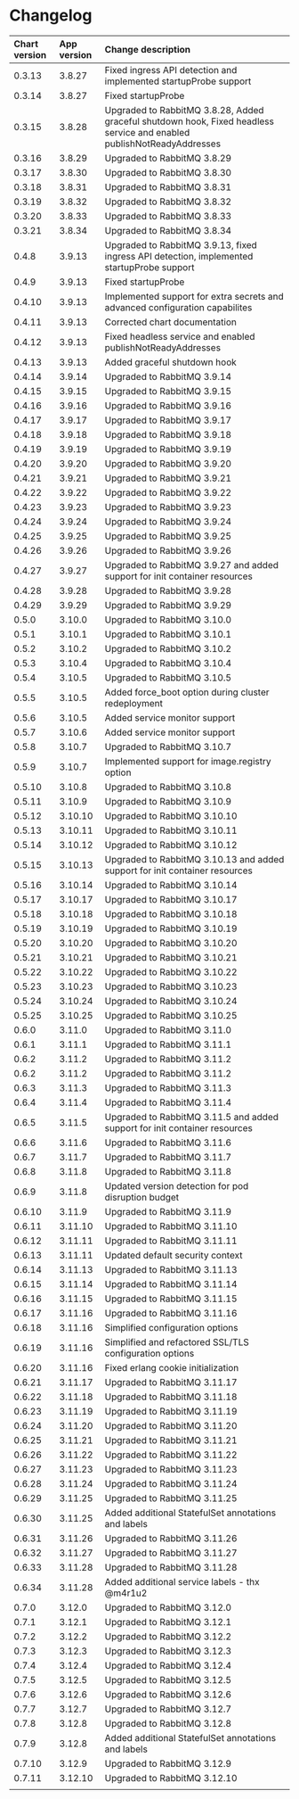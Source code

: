 # Changelog

| Chart version | App version | Change description |
| :------------ | :---------- | :----------------- |
| 0.3.13 | 3.8.27 | Fixed ingress API detection and implemented startupProbe support |
| 0.3.14 | 3.8.27 | Fixed startupProbe |
| 0.3.15 | 3.8.28 | Upgraded to RabbitMQ 3.8.28, Added graceful shutdown hook, Fixed headless service and enabled publishNotReadyAddresses |
| 0.3.16 | 3.8.29 | Upgraded to RabbitMQ 3.8.29 |
| 0.3.17 | 3.8.30 | Upgraded to RabbitMQ 3.8.30 |
| 0.3.18 | 3.8.31 | Upgraded to RabbitMQ 3.8.31 |
| 0.3.19 | 3.8.32 | Upgraded to RabbitMQ 3.8.32 |
| 0.3.20 | 3.8.33 | Upgraded to RabbitMQ 3.8.33 |
| 0.3.21 | 3.8.34 | Upgraded to RabbitMQ 3.8.34 |
| 0.4.8 | 3.9.13 | Upgraded to RabbitMQ 3.9.13, fixed ingress API detection, implemented startupProbe support |
| 0.4.9 | 3.9.13 | Fixed startupProbe |
| 0.4.10 | 3.9.13 | Implemented support for extra secrets and advanced configuration capabilites |
| 0.4.11 | 3.9.13 | Corrected chart documentation |
| 0.4.12 | 3.9.13 | Fixed headless service and enabled publishNotReadyAddresses |
| 0.4.13 | 3.9.13 | Added graceful shutdown hook |
| 0.4.14 | 3.9.14 | Upgraded to RabbitMQ 3.9.14 |
| 0.4.15 | 3.9.15 | Upgraded to RabbitMQ 3.9.15 |
| 0.4.16 | 3.9.16 | Upgraded to RabbitMQ 3.9.16 |
| 0.4.17 | 3.9.17 | Upgraded to RabbitMQ 3.9.17 |
| 0.4.18 | 3.9.18 | Upgraded to RabbitMQ 3.9.18 |
| 0.4.19 | 3.9.19 | Upgraded to RabbitMQ 3.9.19 |
| 0.4.20 | 3.9.20 | Upgraded to RabbitMQ 3.9.20 |
| 0.4.21 | 3.9.21 | Upgraded to RabbitMQ 3.9.21 |
| 0.4.22 | 3.9.22 | Upgraded to RabbitMQ 3.9.22 |
| 0.4.23 | 3.9.23 | Upgraded to RabbitMQ 3.9.23 |
| 0.4.24 | 3.9.24 | Upgraded to RabbitMQ 3.9.24 |
| 0.4.25 | 3.9.25 | Upgraded to RabbitMQ 3.9.25 |
| 0.4.26 | 3.9.26 | Upgraded to RabbitMQ 3.9.26 |
| 0.4.27 | 3.9.27 | Upgraded to RabbitMQ 3.9.27 and added support for init container resources |
| 0.4.28 | 3.9.28 | Upgraded to RabbitMQ 3.9.28 |
| 0.4.29 | 3.9.29 | Upgraded to RabbitMQ 3.9.29 |
| 0.5.0 | 3.10.0 | Upgraded to RabbitMQ 3.10.0 |
| 0.5.1 | 3.10.1 | Upgraded to RabbitMQ 3.10.1 |
| 0.5.2 | 3.10.2 | Upgraded to RabbitMQ 3.10.2 |
| 0.5.3 | 3.10.4 | Upgraded to RabbitMQ 3.10.4 |
| 0.5.4 | 3.10.5 | Upgraded to RabbitMQ 3.10.5 |
| 0.5.5 | 3.10.5 | Added force_boot option during cluster redeployment |
| 0.5.6 | 3.10.5 | Added service monitor support |
| 0.5.7 | 3.10.6 | Added service monitor support |
| 0.5.8 | 3.10.7 | Upgraded to RabbitMQ 3.10.7 |
| 0.5.9 | 3.10.7 | Implemented support for image.registry option |
| 0.5.10 | 3.10.8 | Upgraded to RabbitMQ 3.10.8 |
| 0.5.11 | 3.10.9 | Upgraded to RabbitMQ 3.10.9 |
| 0.5.12 | 3.10.10 | Upgraded to RabbitMQ 3.10.10 |
| 0.5.13 | 3.10.11 | Upgraded to RabbitMQ 3.10.11 |
| 0.5.14 | 3.10.12 | Upgraded to RabbitMQ 3.10.12 |
| 0.5.15 | 3.10.13 | Upgraded to RabbitMQ 3.10.13 and added support for init container resources |
| 0.5.16 | 3.10.14 | Upgraded to RabbitMQ 3.10.14 |
| 0.5.17 | 3.10.17 | Upgraded to RabbitMQ 3.10.17 |
| 0.5.18 | 3.10.18 | Upgraded to RabbitMQ 3.10.18 |
| 0.5.19 | 3.10.19 | Upgraded to RabbitMQ 3.10.19 |
| 0.5.20 | 3.10.20 | Upgraded to RabbitMQ 3.10.20 |
| 0.5.21 | 3.10.21 | Upgraded to RabbitMQ 3.10.21 |
| 0.5.22 | 3.10.22 | Upgraded to RabbitMQ 3.10.22 |
| 0.5.23 | 3.10.23 | Upgraded to RabbitMQ 3.10.23 |
| 0.5.24 | 3.10.24 | Upgraded to RabbitMQ 3.10.24 |
| 0.5.25 | 3.10.25 | Upgraded to RabbitMQ 3.10.25 |
| 0.6.0 | 3.11.0 | Upgraded to RabbitMQ 3.11.0 |
| 0.6.1 | 3.11.1 | Upgraded to RabbitMQ 3.11.1 |
| 0.6.2 | 3.11.2 | Upgraded to RabbitMQ 3.11.2 |
| 0.6.2 | 3.11.2 | Upgraded to RabbitMQ 3.11.2 |
| 0.6.3 | 3.11.3 | Upgraded to RabbitMQ 3.11.3 |
| 0.6.4 | 3.11.4 | Upgraded to RabbitMQ 3.11.4 |
| 0.6.5 | 3.11.5 | Upgraded to RabbitMQ 3.11.5 and added support for init container resources |
| 0.6.6 | 3.11.6 | Upgraded to RabbitMQ 3.11.6 |
| 0.6.7 | 3.11.7 | Upgraded to RabbitMQ 3.11.7 |
| 0.6.8 | 3.11.8 | Upgraded to RabbitMQ 3.11.8 |
| 0.6.9 | 3.11.8 | Updated version detection for pod disruption budget |
| 0.6.10 | 3.11.9 | Upgraded to RabbitMQ 3.11.9 |
| 0.6.11 | 3.11.10 | Upgraded to RabbitMQ 3.11.10 |
| 0.6.12 | 3.11.11 | Upgraded to RabbitMQ 3.11.11 |
| 0.6.13 | 3.11.11 | Updated default security context |
| 0.6.14 | 3.11.13 | Upgraded to RabbitMQ 3.11.13 |
| 0.6.15 | 3.11.14 | Upgraded to RabbitMQ 3.11.14 |
| 0.6.16 | 3.11.15 | Upgraded to RabbitMQ 3.11.15 |
| 0.6.17 | 3.11.16 | Upgraded to RabbitMQ 3.11.16 |
| 0.6.18 | 3.11.16 | Simplified configuration options |
| 0.6.19 | 3.11.16 | Simplified and refactored SSL/TLS configuration options |
| 0.6.20 | 3.11.16 | Fixed erlang cookie initialization |
| 0.6.21 | 3.11.17 | Upgraded to RabbitMQ 3.11.17 |
| 0.6.22 | 3.11.18 | Upgraded to RabbitMQ 3.11.18 |
| 0.6.23 | 3.11.19 | Upgraded to RabbitMQ 3.11.19 |
| 0.6.24 | 3.11.20 | Upgraded to RabbitMQ 3.11.20 |
| 0.6.25 | 3.11.21 | Upgraded to RabbitMQ 3.11.21 |
| 0.6.26 | 3.11.22 | Upgraded to RabbitMQ 3.11.22 |
| 0.6.27 | 3.11.23 | Upgraded to RabbitMQ 3.11.23 |
| 0.6.28 | 3.11.24 | Upgraded to RabbitMQ 3.11.24 |
| 0.6.29 | 3.11.25 | Upgraded to RabbitMQ 3.11.25 |
| 0.6.30 | 3.11.25 | Added additional StatefulSet annotations and labels |
| 0.6.31 | 3.11.26 | Upgraded to RabbitMQ 3.11.26 |
| 0.6.32 | 3.11.27 | Upgraded to RabbitMQ 3.11.27 |
| 0.6.33 | 3.11.28 | Upgraded to RabbitMQ 3.11.28 |
| 0.6.34 | 3.11.28 | Added additional service labels - thx @m4r1u2 |
| 0.7.0 | 3.12.0 | Upgraded to RabbitMQ 3.12.0 |
| 0.7.1 | 3.12.1 | Upgraded to RabbitMQ 3.12.1 |
| 0.7.2 | 3.12.2 | Upgraded to RabbitMQ 3.12.2 |
| 0.7.3 | 3.12.3 | Upgraded to RabbitMQ 3.12.3 |
| 0.7.4 | 3.12.4 | Upgraded to RabbitMQ 3.12.4 |
| 0.7.5 | 3.12.5 | Upgraded to RabbitMQ 3.12.5 |
| 0.7.6 | 3.12.6 | Upgraded to RabbitMQ 3.12.6 |
| 0.7.7 | 3.12.7 | Upgraded to RabbitMQ 3.12.7 |
| 0.7.8 | 3.12.8 | Upgraded to RabbitMQ 3.12.8 |
| 0.7.9 | 3.12.8 | Added additional StatefulSet annotations and labels |
| 0.7.10 | 3.12.9 | Upgraded to RabbitMQ 3.12.9 |
| 0.7.11 | 3.12.10 | Upgraded to RabbitMQ 3.12.10 |
| | | |

